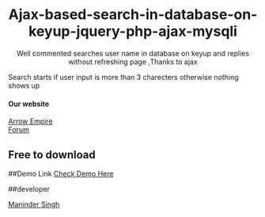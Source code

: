 <h1 align='center'> Ajax-based-search-in-database-on-keyup-jquery-php-ajax-mysqli</h1>
<p align='center'>Well commented searches user name in database on keyup and replies without refreshing page ,Thanks to ajax</p>

<p>Search starts if user input is more than 3 charecters otherwise nothing shows up</p>


<h4>Our website</h4>
<a href="https://arrowempire.com" target='_blank'>Arrow Empire</a><br>
<a href="https://86leaves.com">Forum</a>

## Free to download 

##Demo Link
<a href="https://86leaves.com/knowledge-base/ajax-search-on-keyup-using-jquery-free-download-code/?preview_id=1731&preview_nonce=08980e3f96&post_format=standard&preview=true">Check Demo Here</a>

##developer

<a href="https://manu.86leaves.com" target='_blank'>Maninder Singh</a>



